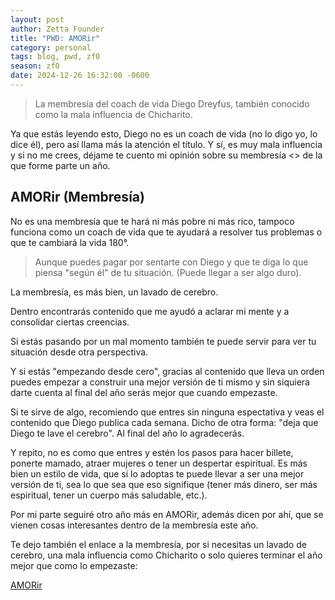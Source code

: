 ```yaml
---
layout: post
author: Zetta Founder
title: "PWD: AMORir"
category: personal
tags: blog, pwd, zf0
season: zf0
date: 2024-12-26 16:32:00 -0600
---
```


> La membresía del coach de vida Diego Dreyfus, también conocido como la mala influencia de Chicharito.

Ya que estás leyendo esto, Diego no es un coach de vida (no lo digo yo, lo dice él), pero así llama más la atención el título. Y sí, es muy mala influencia y si no me crees, déjame te cuento mi opinión sobre su membresía <<AMORir>> de la que forme parte un año.

## AMORir (Membresía)

No es una membresía que te hará ni más pobre ni más rico, tampoco funciona como un coach de vida que te ayudará a resolver tus problemas o que te cambiará la vida 180°.

> Aunque puedes pagar por sentarte con Diego y que te diga lo que piensa "según él" de tu situación. (Puede llegar a ser algo duro).

La membresía, es más bien, un lavado de cerebro.

Dentro encontrarás contenido que me ayudó a aclarar mi mente y a consolidar ciertas creencias.

Si estás pasando por un mal momento también te puede servir para ver tu situación desde otra perspectiva.

Y si estás "empezando desde cero", gracias al contenido que lleva un orden puedes empezar a construir una mejor versión de ti mismo y sin siquiera darte cuenta al final del año serás mejor que cuando empezaste.

Si te sirve de algo, recomiendo que entres sin ninguna espectativa y veas el contenido que Diego publica cada semana. Dicho de otra forma: "deja que Diego te lave el cerebro". Al final del año lo agradecerás.

Y repito, no es como que entres y estén los pasos para hacer billete, ponerte mamado, atraer mujeres o tener un despertar espiritual. Es más bien un estilo de vida, que si lo adoptas te puede llevar a ser una mejor versión de ti, sea lo que sea que eso signifique (tener más dinero, ser más espiritual, tener un cuerpo más saludable, etc.).

Por mi parte seguiré otro año más en AMORir, además dicen por ahí, que se vienen cosas interesantes dentro de la membresía este año.

Te dejo también el enlace a la membresía, por si necesitas un lavado de cerebro, una mala influencia como Chicharito o solo quieres terminar el año mejor que como lo empezaste:

[AMORir](tevasamorir.com)